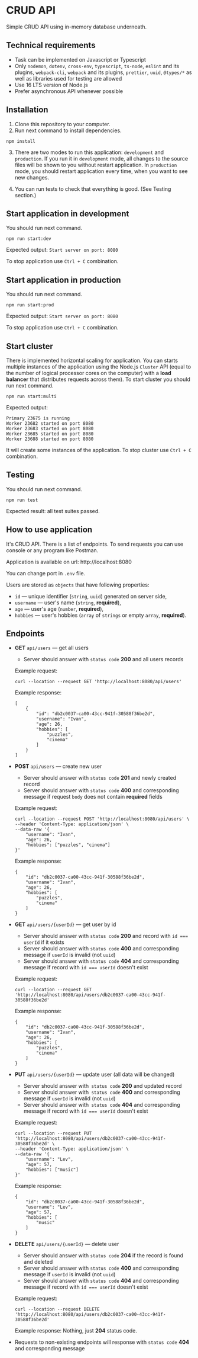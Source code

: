 # CRUD API

Simple CRUD API using in-memory database underneath.

## Technical requirements

- Task can be implemented on Javascript or Typescript
- Only `nodemon`, `dotenv`, `cross-env`, `typescript`, `ts-node`, `eslint` and its plugins, `webpack-cli`, `webpack` and its plugins, `prettier`, `uuid`, `@types/*` as well as libraries used for testing are allowed
- Use 16 LTS version of Node.js
- Prefer asynchronous API whenever possible

## Installation

1. Clone this repository to your computer.
2. Run next command to install dependencies.

```
npm install
```
3. There are two modes to run this application: `development` and `production`. If you run it in `development` mode, all changes to the source files will be shown to you without restart application. In `production` mode, you should restart application every time, when you want to see new changes.

4. You can run tests to check that everything is good. (See Testing section.)

## Start application in development

You should run next command.

```
npm run start:dev
```

Expected output: 
`Start server on port: 8080`

To stop application use `Ctrl + C` combination.

## Start application in production

You should run next command.

```
npm run start:prod
```

Expected output: 
`Start server on port: 8080`

To stop application use `Ctrl + C` combination.

## Start cluster

There is implemented horizontal scaling for application. You can starts multiple instances of the application using the Node.js `Cluster` API (equal to the number of logical processor cores on the computer) with a **load balancer** that distributes requests across them). To start cluster you should run next command.

```
npm run start:multi
```

Expected output:
```
Primary 23675 is running
Worker 23682 started on port 8080
Worker 23683 started on port 8080
Worker 23685 started on port 8080
Worker 23688 started on port 8080
```

It will create some instances of the application. To stop cluster use `Ctrl + C` combination.

## Testing

You should run next command.

```
npm run test
```

Expected result: all test suites passed.

## How to use application

It's CRUD API. There is a list of endpoints. To send requests you can use console or any program like Postman.

Application is available on url: http://localhost:8080

You can change port in `.env` file.

Users are stored as `objects` that have following properties:
- `id` — unique identifier (`string`, `uuid`) generated on server side,
- `username` — user's name (`string`, **required**),
- `age` — user's age (`number`, **required**),
- `hobbies` — user's hobbies (`array` of `strings` or empty `array`, **required**).

## Endpoints

- **GET** `api/users` — get all users
    - Server should answer with `status code` **200** and all users records

    Example request:
    ```
    curl --location --request GET 'http://localhost:8080/api/users'
    ```

    Example response:
    ```
    [
        {
            "id": "db2c0037-ca00-43cc-941f-30588f36be2d",
            "username": "Ivan",
            "age": 26,
            "hobbies": [
                "puzzles",
                "cinema"
            ]
        }
    ]
    ```

- **POST** `api/users` — create new user
    - Server should answer with `status code` **201** and newly created record
    - Server should answer with `status code` **400** and corresponding message if request `body` does not contain **required** fields

    Example request:
    ```
    curl --location --request POST 'http://localhost:8080/api/users' \
    --header 'Content-Type: application/json' \
    --data-raw '{
        "username": "Ivan",
        "age": 26,
        "hobbies": ["puzzles", "cinema"]
    }'
    ```

    Example response:
    ```
    {
        "id": "db2c0037-ca00-43cc-941f-30588f36be2d",
        "username": "Ivan",
        "age": 26,
        "hobbies": [
            "puzzles",
            "cinema"
        ]
    }
    ```

- **GET** `api/users/{userId}` — get user by id
    - Server should answer with `status code` **200** and record with `id === userId` if it exists
    - Server should answer with `status code` **400** and corresponding message if `userId` is invalid (not `uuid`)
    - Server should answer with `status code` **404** and corresponding message if record with `id === userId` doesn't exist

    Example request:
    ```
    curl --location --request GET 'http://localhost:8080/api/users/db2c0037-ca00-43cc-941f-30588f36be2d'
    ```

    Example response:
    ```
    {
        "id": "db2c0037-ca00-43cc-941f-30588f36be2d",
        "username": "Ivan",
        "age": 26,
        "hobbies": [
            "puzzles",
            "cinema"
        ]
    }
    ```

- **PUT** `api/users/{userId}` — update user (all data will be changed)
    - Server should answer with` status code` **200** and updated record
    - Server should answer with` status code` **400** and corresponding message if `userId` is invalid (not `uuid`)
    - Server should answer with` status code` **404** and corresponding message if record with `id === userId` doesn't exist

    Example request:
    ```
    curl --location --request PUT 'http://localhost:8080/api/users/db2c0037-ca00-43cc-941f-30588f36be2d' \
    --header 'Content-Type: application/json' \
    --data-raw '{
        "username": "Lev",
        "age": 57,
        "hobbies": ["music"]
    }'
    ```

    Example response:
    ```
    {
        "id": "db2c0037-ca00-43cc-941f-30588f36be2d",
        "username": "Lev",
        "age": 57,
        "hobbies": [
            "music"
        ]
    }
    ```

- **DELETE** `api/users/{userId}` — delete user
    - Server should answer with `status code` **204** if the record is found and deleted
    - Server should answer with `status code` **400** and corresponding message if `userId` is invalid (not `uuid`)
    - Server should answer with `status code` **404** and corresponding message if record with `id === userId` doesn't exist

    Example request:
    ```
    curl --location --request DELETE 'http://localhost:8080/api/users/db2c0037-ca00-43cc-941f-30588f36be2d'
    ```

    Example response: Nothing, just **204** status code.

- Requests to non-existing endpoints will response with `status code` **404** and corresponding message

